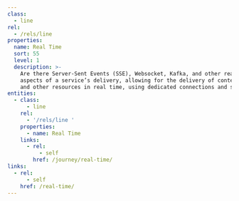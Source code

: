 ```yaml
---
class:
  - line
rel:
  - /rels/line
properties:
  name: Real Time
  sort: 55
  level: 1
  description: >-
    Are there Server-Sent Events (SSE), Websocket, Kafka, and other real time
    aspects of a service’s delivery, allowing for the delivery of content, data,
    and other resources in real time, using dedicated connections and streams.
entities:
  - class:
      - line
    rel:
      - '/rels/line '
    properties:
      - name: Real Time
    links:
      - rel:
          - self
        href: /journey/real-time/
links:
  - rel:
      - self
    href: /real-time/
---
```

